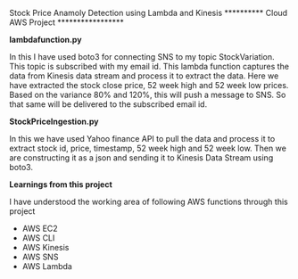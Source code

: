 Stock Price Anamoly Detection using Lambda and Kinesis
********** Cloud AWS Project *****************

**lambdafunction.py**

In this I have used boto3 for connecting SNS to my topic StockVariation. This topic is subscribed with my email id. This lambda function captures the data from Kinesis data stream and process it to extract the data. Here we have extracted the stock close price, 52 week high and 52 week low prices. Based on the variance 80% and 120%, this will push a message to SNS. So that same will be delivered to the subscribed email id.

**StockPriceIngestion.py**

In this we have used Yahoo finance API to pull the data and process it to extract stock id, price, timestamp, 52 week high and 52 week low. Then we are constructing it as a json and sending it to Kinesis Data Stream using boto3.

**Learnings from this project**

I have understood the working area of following AWS functions through this project

* AWS EC2
* AWS CLI
* AWS Kinesis
* AWS SNS
* AWS Lambda
